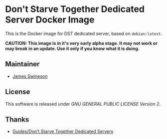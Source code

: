 # Don't Starve Together Dedicated Server Docker Image

This is the Docker image for DST dedicated server, based on `debian:latest`.

**CAUTION: This image is in it's very early alpha stage. It may not work or may break in an update. Use it only if you know what it is doing.**

## Maintainer

 * [James Swineson](https://swineson.me)
 
## License

This software is released under *GNU GENERAL PUBLIC LICENSE Version 2*.

## Thanks

 * [Guides/Don’t Starve Together Dedicated Servers](http://dont-starve-game.wikia.com/wiki/Guides/Don%E2%80%99t_Starve_Together_Dedicated_Servers)
